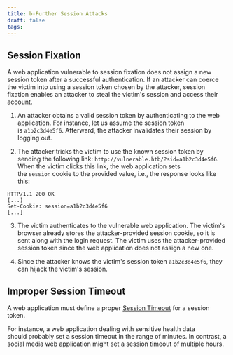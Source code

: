```yaml
---
title: b-Further Session Attacks
draft: false
tags:
---
```

## Session Fixation

A web application vulnerable to session fixation does not assign a new session token after a successful authentication. If an attacker can coerce the victim into using a session token chosen by the attacker, session fixation enables an attacker to steal the victim's session and access their account.

1. An attacker obtains a valid session token by authenticating to the web application. For instance, let us assume the session token is `a1b2c3d4e5f6`. Afterward, the attacker invalidates their session by logging out.
    
2. The attacker tricks the victim to use the known session token by sending the following link: `http://vulnerable.htb/?sid=a1b2c3d4e5f6`. When the victim clicks this link, the web application sets the `session` cookie to the provided value, i.e., the response looks like this:
```http
HTTP/1.1 200 OK
[...]
Set-Cookie: session=a1b2c3d4e5f6
[...]
```

3. The victim authenticates to the vulnerable web application. The victim's browser already stores the attacker-provided session cookie, so it is sent along with the login request. The victim uses the attacker-provided session token since the web application does not assign a new one.
    
4. Since the attacker knows the victim's session token `a1b2c3d4e5f6`, they can hijack the victim's session.

## Improper Session Timeout


A web application must define a proper [Session Timeout](https://owasp.org/www-community/Session_Timeout) for a session token.

For instance, a web application dealing with sensitive health data should probably set a session timeout in the range of minutes. In contrast, a social media web application might set a session timeout of multiple hours.
